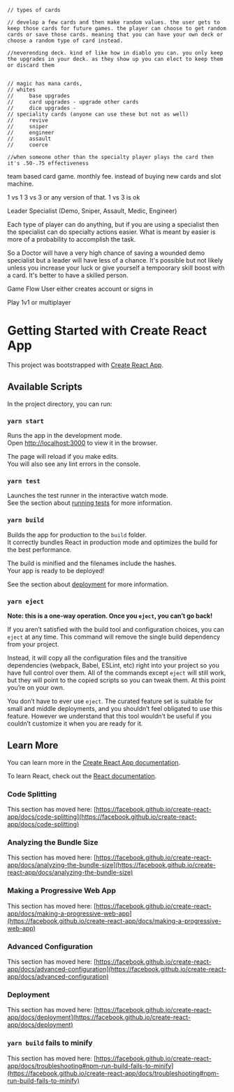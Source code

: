     // types of cards 

    // develop a few cards and then make random values. the user gets to keep those cards for future games. the player can choose to get random cards or save those cards. meaning that you can have your own deck or choose a random type of card instead. 

    //neverending deck. kind of like how in diablo you can. you only keep the upgrades in your deck. as they show up you can elect to keep them or discard them 


    // magic has mana cards, 
    // whites 
    //     base upgrades
    //     card upgrades - upgrade other cards 
    //     dice upgrades - 
    // speciality cards (anyone can use these but not as well)
    //     revive
    //     sniper
    //     engineer
    //     assault
    //     coerce

    //when someone other than the specialty player plays the card then it's .50-.75 effectiveness



team based card game. monthly fee. instead of buying new cards and slot machine. 

1 vs 1 
3 vs 3 or any version of that. 1 vs 3 is ok

Leader
Specialist (Demo, Sniper, Assault, Medic, Engineer)    

Each type of player can do anything, but if you are using a specialist then the specialist can do specialty actions easier. 
What is meant by easier is more of a probability to accomplish the task. 

So a Doctor will have a very high chance of saving a wounded demo specialist but a leader will have less of a chance. It's possible but not likely unless you increase your luck or give yourself a tempoorary skill boost with a card. It's better to have a skilled person. 

Game Flow
User either creates account or signs in 

Play 1v1 or multiplayer



# Getting Started with Create React App

This project was bootstrapped with [Create React App](https://github.com/facebook/create-react-app).

## Available Scripts

In the project directory, you can run:

### `yarn start`

Runs the app in the development mode.\
Open [http://localhost:3000](http://localhost:3000) to view it in the browser.

The page will reload if you make edits.\
You will also see any lint errors in the console.

### `yarn test`

Launches the test runner in the interactive watch mode.\
See the section about [running tests](https://facebook.github.io/create-react-app/docs/running-tests) for more information.

### `yarn build`

Builds the app for production to the `build` folder.\
It correctly bundles React in production mode and optimizes the build for the best performance.

The build is minified and the filenames include the hashes.\
Your app is ready to be deployed!

See the section about [deployment](https://facebook.github.io/create-react-app/docs/deployment) for more information.

### `yarn eject`

**Note: this is a one-way operation. Once you `eject`, you can’t go back!**

If you aren’t satisfied with the build tool and configuration choices, you can `eject` at any time. This command will remove the single build dependency from your project.

Instead, it will copy all the configuration files and the transitive dependencies (webpack, Babel, ESLint, etc) right into your project so you have full control over them. All of the commands except `eject` will still work, but they will point to the copied scripts so you can tweak them. At this point you’re on your own.

You don’t have to ever use `eject`. The curated feature set is suitable for small and middle deployments, and you shouldn’t feel obligated to use this feature. However we understand that this tool wouldn’t be useful if you couldn’t customize it when you are ready for it.

## Learn More

You can learn more in the [Create React App documentation](https://facebook.github.io/create-react-app/docs/getting-started).

To learn React, check out the [React documentation](https://reactjs.org/).

### Code Splitting

This section has moved here: [https://facebook.github.io/create-react-app/docs/code-splitting](https://facebook.github.io/create-react-app/docs/code-splitting)

### Analyzing the Bundle Size

This section has moved here: [https://facebook.github.io/create-react-app/docs/analyzing-the-bundle-size](https://facebook.github.io/create-react-app/docs/analyzing-the-bundle-size)

### Making a Progressive Web App

This section has moved here: [https://facebook.github.io/create-react-app/docs/making-a-progressive-web-app](https://facebook.github.io/create-react-app/docs/making-a-progressive-web-app)

### Advanced Configuration

This section has moved here: [https://facebook.github.io/create-react-app/docs/advanced-configuration](https://facebook.github.io/create-react-app/docs/advanced-configuration)

### Deployment

This section has moved here: [https://facebook.github.io/create-react-app/docs/deployment](https://facebook.github.io/create-react-app/docs/deployment)

### `yarn build` fails to minify

This section has moved here: [https://facebook.github.io/create-react-app/docs/troubleshooting#npm-run-build-fails-to-minify](https://facebook.github.io/create-react-app/docs/troubleshooting#npm-run-build-fails-to-minify)
